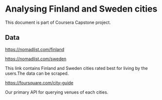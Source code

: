 # Analysing Finland and Sweden cities

This document is part of Coursera Capstone project.

## Data

https://nomadlist.com/finland 

https://nomadlist.com/sweden

This link contains Finland and Sweden cities rated best for living by the users.The data can be scraped.

https://foursquare.com/city-guide

Our primary API for querying venues of each cities.

